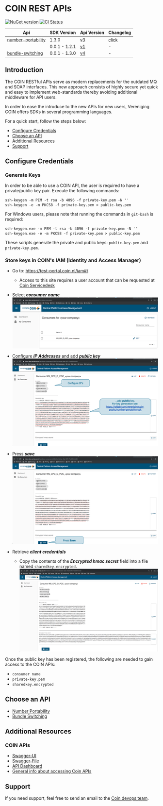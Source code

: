 # COIN REST APIs

[![NuGet version](https://badge.fury.io/nu/Vereniging-COIN.Sdk.NP.svg)](https://badge.fury.io/nu/Vereniging-COIN.Sdk.NP)
[![CI Status](https://gitlab.com/verenigingcoin-public/coin-sdk-nodejs/badges/master/pipeline.svg)](https://gitlab.com/verenigingcoin-public/coin-sdk-nodejs/-/pipelines/latest)

| Api                 | SDK Version | Api Version    | Changelog |
|---------------------|-------------|----------------|----------------
| [number-portability](https://coin.nl/en/services/nummerportabiliteit) | 1.3.0       | [v3](https://api.coin.nl/docs/number-portability/v3)             | [click](CHANGELOG.md#version-1.3.0)
|                    | 0.0.1 - 1.2.1   | [v1](https://api.coin.nl/docs/number-portability/v1)             | -
| [bundle-switching](https://coin.nl/en/services/overstappen)   | 0.0.1 - 1.3.0         | [v4](https://api.coin.nl/docs/bundle-switching/v4)            | -

## Introduction

The COIN RESTful APIs serve as modern replacements for the outdated MQ and SOAP interfaces.
This new approach consists of highly secure yet quick and easy to implement web-standards thereby avoiding additional middleware for API users. 

In order to ease the introduce to the new APIs for new users, Vereniging COIN offers SDKs in several programming languages. 

For a quick start, follow the steps below:

* [Configure Credentials](#configure-credentials)
* [Choose an API](#choose-an-api)
* [Additional Resources](#additional-resources)
* [Support](#support)


## Configure Credentials

### Generate Keys

In order to be able to use a COIN API, the user is required to have a private/public key pair. Execute the following commands:
```
ssh-keygen -m PEM -t rsa -b 4096 -f private-key.pem -N '' 
ssh-keygen -e -m PKCS8 -f private-key.pem > public-key.pem
```

For Windows users, please note that running the commands in `git-bash` is required:
```
ssh-keygen.exe -m PEM -t rsa -b 4096 -f private-key.pem -N ''
ssh-keygen.exe -e -m PKCS8 -f private-key.pem > public-key.pem
```

These scripts generate the private and public keys: `public-key.pem` and `private-key.pem`.

### Store keys in COIN's IAM (Identity and Access Manager)

- Go to: https://test-portal.coin.nl/iam#/
    - Access to this site requires a user account that can be requested at [Coin Servicedesk](mailto:servicedesk@coin.nl)

- Select ***consumer name***
![alt text](./img/coin_iam_select_consumer.png "Select Consumer")

- Configure ***IP Addresses*** and add ***public key***
![alt text](./img/coin_iam_add_public_key.png "Configure IPs and public key")

- Press ***save***
![alt text](./img/coin_iam_save.png "Save")

- Retrieve ***client credentials***
    - Copy the contents of the ***Encrypted hmac secret*** field into a file named `sharedkey.encrypted`.
![alt text](./img/coin_iam_all_credentials.png "Retrieve Client Credentials")
 
Once the public key has been registered, the following are needed to gain access to the COIN APIs:
- `consumer name`
- `private-key.pem`
- `sharedkey.encrypted`

## Choose an API

- [Number Portability](number-portability-sdk/README.md)
- [Bundle Switching](bundle-switching-sdk/README.md)

## Additional Resources

### COIN APIs
- [Swagger-UI](https://test-api.coin.nl/docs)
- [Swagger-File](https://test-api.coin.nl/docs/number-portability/v1/swagger.json)
- [API Dashboard](https://test-portal.coin.nl/apis)
- [General info about accessing Coin APIs](https://gitlab.com/verenigingcoin-public/cpc-client)

## Support
If you need support, feel free to send an email to the [Coin devops team](mailto:devops@coin.nl).
